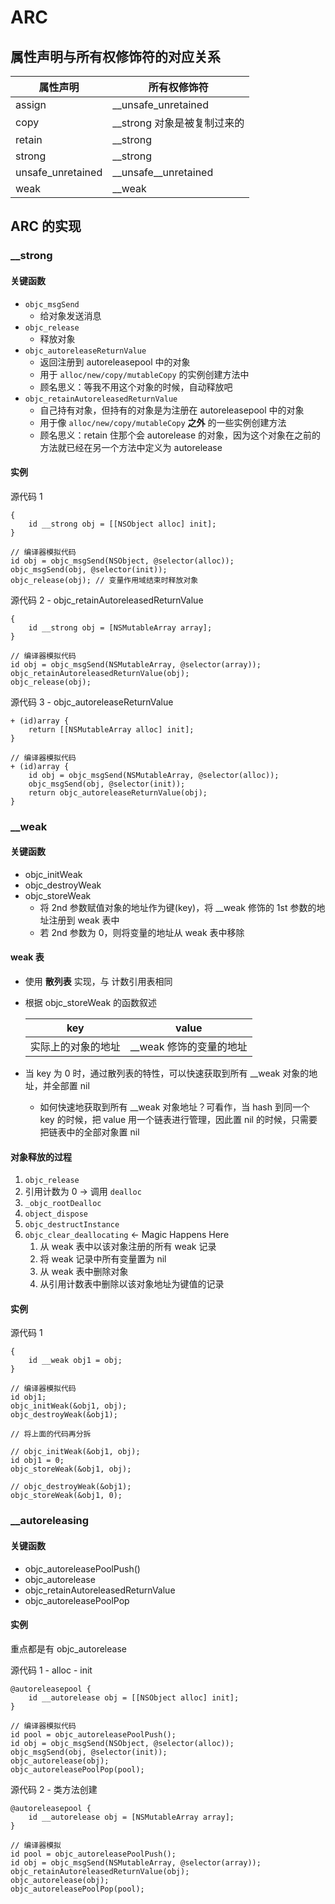 # ARC

## 属性声明与所有权修饰符的对应关系

属性声明 | 所有权修饰符
---|---
assign | __unsafe_unretained
copy | __strong 对象是被复制过来的
retain | __strong
strong | __strong
unsafe_unretained | __unsafe__unretained
weak | __weak

## ARC 的实现

### __strong

#### 关键函数
- `objc_msgSend` 
	- 给对象发送消息
- `objc_release` 
	- 释放对象
- `objc_autoreleaseReturnValue`
	- 返回注册到 autoreleasepool 中的对象
	- 用于 `alloc/new/copy/mutableCopy` 的实例创建方法中
	- 顾名思义：等我不用这个对象的时候，自动释放吧
- `objc_retainAutoreleasedReturnValue` 
	- 自己持有对象，但持有的对象是为注册在 autoreleasepool 中的对象
	- 用于像 `alloc/new/copy/mutableCopy` **之外** 的一些实例创建方法 
	- 顾名思义：retain 住那个会 autorelease 的对象，因为这个对象在之前的方法就已经在另一个方法中定义为 autorelease

#### 实例

源代码 1

```objc
{
	id __strong obj = [[NSObject alloc] init];
}
```

```objc
// 编译器模拟代码
id obj = objc_msgSend(NSObject, @selector(alloc));
objc_msgSend(obj, @selector(init));
objc_release(obj); // 变量作用域结束时释放对象
```

源代码 2 - objc_retainAutoreleasedReturnValue

```objc
{
	id __strong obj = [NSMutableArray array];
}
```

```objc
// 编译器模拟代码
id obj = objc_msgSend(NSMutableArray, @selector(array));
objc_retainAutoreleasedReturnValue(obj);
objc_release(obj);
```

源代码 3 - objc_autoreleaseReturnValue

```objc
+ (id)array {
	return [[NSMutableArray alloc] init];
}
```

```objc
// 编译器模拟代码
+ (id)array {
	id obj = objc_msgSend(NSMutableArray, @selector(alloc));
	objc_msgSend(obj, @selector(init));
	return objc_autoreleaseReturnValue(obj);
}
```

### __weak

#### 关键函数

- objc_initWeak
- objc_destroyWeak
- objc_storeWeak
	- 将 2nd 参数赋值对象的地址作为键(key)，将 __weak 修饰的 1st 参数的地址注册到 weak 表中
	- 若 2nd 参数为 0，则将变量的地址从 weak 表中移除

#### weak 表

- 使用 **散列表** 实现，与 计数引用表相同
- 根据 objc_storeWeak 的函数叙述


	key | value
	--- | ---
	实际上的对象的地址 | __weak 修饰的变量的地址

- 当 key 为 0 时，通过散列表的特性，可以快速获取到所有 __weak 对象的地址，并全部置 nil
	- 如何快速地获取到所有 __weak 对象地址？可看作，当 hash 到同一个 key 的时候，把 value 用一个链表进行管理，因此置 nil 的时候，只需要把链表中的全部对象置 nil

#### 对象释放的过程

1. `objc_release`
2. 引用计数为 0 -> 调用 `dealloc`
3. `_objc_rootDealloc`
4. `object_dispose`
5. `objc_destructInstance`
6. `objc_clear_deallocating` <- Magic Happens Here
	1. 从 weak 表中以该对象注册的所有 weak 记录
	2. 将 weak 记录中所有变量置为 nil
	3. 从 weak 表中删除对象
	4. 从引用计数表中删除以该对象地址为键值的记录

#### 实例

源代码 1

```objc
{
	id __weak obj1 = obj;
}
```

```objc
// 编译器模拟代码
id obj1;
objc_initWeak(&obj1, obj);
objc_destroyWeak(&obj1);
```

```objc
// 将上面的代码再分拆

// objc_initWeak(&obj1, obj);
id obj1 = 0;
objc_storeWeak(&obj1, obj);

// objc_destroyWeak(&obj1);
objc_storeWeak(&obj1, 0);
```


### __autoreleasing

#### 关键函数

- objc_autoreleasePoolPush()
- objc_autorelease
- objc_retainAutoreleasedReturnValue
- objc_autoreleasePoolPop

#### 实例

重点都是有 objc_autorelease

源代码 1 - alloc - init

```objc
@autoreleasepool {
	id __autorelease obj = [[NSObject alloc] init];
}
```

```objc
// 编译器模拟代码
id pool = objc_autoreleasePoolPush();
id obj = objc_msgSend(NSObject, @selector(alloc));
objc_msgSend(obj, @selector(init));
objc_autorelease(obj);
objc_autoreleasePoolPop(pool);
```

源代码 2 - 类方法创建

```objc
@autoreleasepool {
	id __autorelease obj = [NSMutableArray array];
}
```

```objc
// 编译器模拟
id pool = objc_autoreleasePoolPush();
id obj = objc_msgSend(NSMutableArray, @selector(array));
objc_retainAutoreleasedReturnValue(obj);
objc_autorelease(obj);
objc_autoreleasePoolPop(pool);
```


